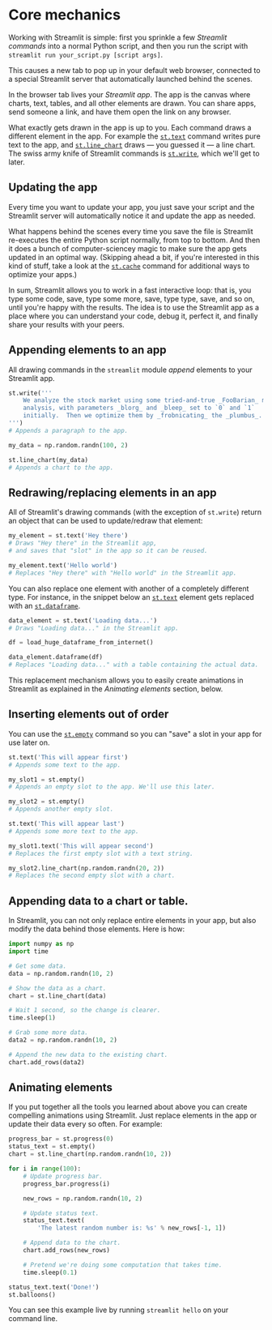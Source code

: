# Core mechanics

Working with Streamlit is simple: first you sprinkle a few _Streamlit
commands_ into a normal Python script, and then you run the script
with `streamlit run your_script.py [script args]`.

This causes a new tab to pop up in your default web browser, connected to a
special Streamlit server that automatically launched behind the scenes.

In the browser tab lives your _Streamlit app_. The app is the canvas
where charts, text, tables, and all other elements are drawn. You can share
apps, send someone a link, and have them open the link on any browser.

What exactly gets drawn in the app is up to you. Each command draws a
different element in the app. For example the
[`st.text`](api.html#streamlit.text)
command writes pure text to the app, and
[`st.line_chart`](api.html#streamlit.line_chart) draws — you guessed it
— a line chart. The swiss army knife of Streamlit commands is
[`st.write`](api.html#streamlit.cache), which we'll get to later.

## Updating the app

Every time you want to update your app, you just save your script
and the Streamlit server will automatically notice it and update the app
as needed.

What happens behind the scenes every time you save the file is Streamlit
re-executes the entire Python script normally, from top to bottom. And
then it does a bunch of computer-sciencey magic to make sure the app
gets updated in an optimal way. (Skipping ahead a bit, if you're interested
in this kind of stuff, take a look at the
[`st.cache`](api.html#streamlit.cache) command for additional ways to
optimize your apps.)

In sum, Streamlit allows you to work in a fast interactive loop: that is, you
type some code, save, type some more, save, type type, save, and so on,
until you're happy with the results. The idea is to use the Streamlit
app as a place where you can understand your code, debug it, perfect it,
and finally share your results with your peers.

## Appending elements to an app

All drawing commands in the `streamlit` module _append_ elements to your
Streamlit app.

```python
st.write('''
    We analyze the stock market using some tried-and-true _FooBarian_ model
    analysis, with parameters _blorg_ and _bleep_ set to `0` and `1`
    initially.  Then we optimize them by _frobnicating_ the _plumbus_.
''')
# Appends a paragraph to the app.

my_data = np.random.randn(100, 2)

st.line_chart(my_data)
# Appends a chart to the app.
```

## Redrawing/replacing elements in an app

All of Streamlit's drawing commands (with the exception of `st.write`) return
an object that can be used to update/redraw that element:

```python
my_element = st.text('Hey there')
# Draws "Hey there" in the Streamlit app,
# and saves that "slot" in the app so it can be reused.

my_element.text('Hello world')
# Replaces "Hey there" with "Hello world" in the Streamlit app.
```

You can also replace one element with another of a completely different
type. For instance, in the snippet below an [`st.text`](api.html#text)
element gets replaced with an [`st.dataframe`](api.html#dataframe).

```python
data_element = st.text('Loading data...')
# Draws "Loading data..." in the Streamlit app.

df = load_huge_dataframe_from_internet()

data_element.dataframe(df)
# Replaces "Loading data..." with a table containing the actual data.
```

This replacement mechanism allows you to easily create animations in
Streamlit as explained in the _Animating elements_ section, below.

## Inserting elements out of order

You can use the [`st.empty`](api.html#streamlit.empty) command so you can
"save" a slot in your app for use later on.

```python
st.text('This will appear first')
# Appends some text to the app.

my_slot1 = st.empty()
# Appends an empty slot to the app. We'll use this later.

my_slot2 = st.empty()
# Appends another empty slot.

st.text('This will appear last')
# Appends some more text to the app.

my_slot1.text('This will appear second')
# Replaces the first empty slot with a text string.

my_slot2.line_chart(np.random.randn(20, 2))
# Replaces the second empty slot with a chart.
```

## Appending data to a chart or table.

In Streamlit, you can not only replace entire elements in your app, but also
modify the data behind those elements. Here is how:

```python
import numpy as np
import time

# Get some data.
data = np.random.randn(10, 2)

# Show the data as a chart.
chart = st.line_chart(data)

# Wait 1 second, so the change is clearer.
time.sleep(1)

# Grab some more data.
data2 = np.random.randn(10, 2)

# Append the new data to the existing chart.
chart.add_rows(data2)
```

## Animating elements

If you put together all the tools you learned about above you can create
compelling animations using Streamlit. Just replace elements in the app or
update their data every so often. For example:

```python
progress_bar = st.progress(0)
status_text = st.empty()
chart = st.line_chart(np.random.randn(10, 2))

for i in range(100):
    # Update progress bar.
    progress_bar.progress(i)

    new_rows = np.random.randn(10, 2)

    # Update status text.
    status_text.text(
        'The latest random number is: %s' % new_rows[-1, 1])

    # Append data to the chart.
    chart.add_rows(new_rows)

    # Pretend we're doing some computation that takes time.
    time.sleep(0.1)

status_text.text('Done!')
st.balloons()
```

You can see this example live by running `streamlit hello` on your command
line.
